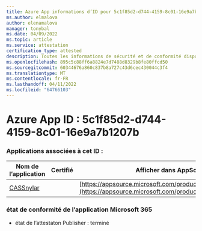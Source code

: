```yaml
---
title: Azure App informations d’ID pour 5c1f85d2-d744-4159-8c01-16e9a7b1207b
ms.author: elmalova
author: elenamalova
manager: tonybal
ms.date: 04/09/2022
ms.topic: article
ms.service: attestation
certification_type: attested
description: Toutes les informations de sécurité et de conformité disponibles pour 5c1f85d2-d744-4159-8c01-16e9a7b1207b.
ms.openlocfilehash: 895c5c88ff6a8824e7d7488d8329b8fe80ffcd50
ms.sourcegitcommit: 60344676a860c837b8a727c43d6cec430044c3f4
ms.translationtype: MT
ms.contentlocale: fr-FR
ms.lasthandoff: 04/11/2022
ms.locfileid: "64766103"
---
```

# <a name="azure-app-id-5c1f85d2-d744-4159-8c01-16e9a7b1207b"></a>Azure App ID : 5c1f85d2-d744-4159-8c01-16e9a7b1207b


### <a name="apps-associated-with-this-id"></a>Applications associées à cet ID :
| **Nom de l’application** | **Certifié** | **Afficher dans AppSource** |
|--------------|---------------|-----------------------|
| [CASSnylar](../forward/WA200003186.md) |  | [https://appsource.microsoft.com/product/office/WA200003186](https://appsource.microsoft.com/product/office/WA200003186) |

### <a name="microsoft-365-app-compliance-status"></a>état de conformité de l’application Microsoft 365
- état de l’attestaton Publisher : terminé
